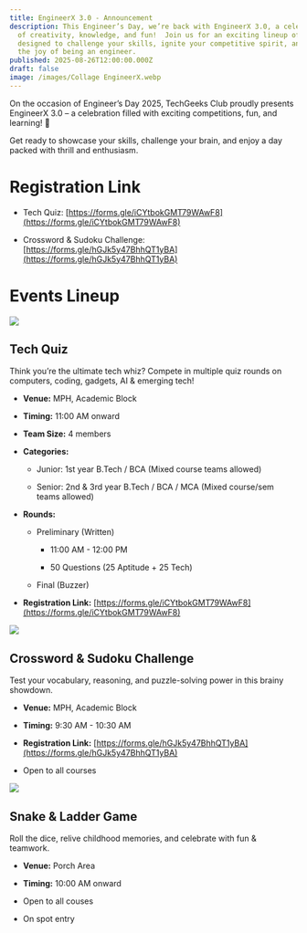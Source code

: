 ```yaml
---
title: EngineerX 3.0 - Announcement
description: This Engineer’s Day, we’re back with EngineerX 3.0, a celebration
  of creativity, knowledge, and fun!  Join us for an exciting lineup of events
  designed to challenge your skills, ignite your competitive spirit, and relive
  the joy of being an engineer.
published: 2025-08-26T12:00:00.000Z
draft: false
image: /images/Collage EngineerX.webp
---
```

On the occasion of Engineer’s Day 2025, TechGeeks Club proudly presents EngineerX 3.0 – a celebration filled with exciting competitions, fun, and learning! 🚀

Get ready to showcase your skills, challenge your brain, and enjoy a day packed with thrill and enthusiasm.

# Registration Link

*   Tech Quiz: [https://forms.gle/iCYtbokGMT79WAwF8](https://forms.gle/iCYtbokGMT79WAwF8)
    
*   Crossword & Sudoku Challenge: [https://forms.gle/hGJk5y47BhhQT1yBA](https://forms.gle/hGJk5y47BhhQT1yBA)
    

# Events Lineup

![](/images/EngineerX_3.0_TechQuiz.jpg)

## Tech Quiz

Think you’re the ultimate tech whiz? Compete in multiple quiz rounds on computers, coding, gadgets, AI & emerging tech!

*   **Venue:** MPH, Academic Block
    
*   **Timing:** 11:00 AM onward
    
*   **Team Size:** 4 members
    
*   **Categories:**
    
    *   Junior: 1st year B.Tech / BCA (Mixed course teams allowed)
        
    *   Senior: 2nd & 3rd year B.Tech / BCA / MCA (Mixed course/sem teams allowed)
        
*   **Rounds:**
    
    *   Preliminary (Written)
        
        *   11:00 AM - 12:00 PM
            
        *   50 Questions (25 Aptitude + 25 Tech)
            
    *   Final (Buzzer)
        
*   **Registration Link:** [https://forms.gle/iCYtbokGMT79WAwF8](https://forms.gle/iCYtbokGMT79WAwF8)
    

![](/images/EnginnerX_3.0_Sudoku&Crossword.jpg)

## Crossword & Sudoku Challenge

Test your vocabulary, reasoning, and puzzle-solving power in this brainy showdown.

*   **Venue:** MPH, Academic Block
    
*   **Timing:** 9:30 AM - 10:30 AM
    
*   **Registration Link:** [https://forms.gle/hGJk5y47BhhQT1yBA](https://forms.gle/hGJk5y47BhhQT1yBA)
    
*   Open to all courses
    

![](/images/EngineerX_3.0_Snake&Ladder.jpg)

## Snake & Ladder Game

Roll the dice, relive childhood memories, and celebrate with fun & teamwork.

*   **Venue:** Porch Area
    
*   **Timing:** 10:00 AM onward
    
*   Open to all couses
    
*   On spot entry